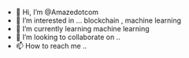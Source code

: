 - 👋 Hi, I’m @Amazedotcom
- 👀 I’m interested in ... blockchain , machine learning
- 🌱 I’m currently learning machine learning
- 💞️ I’m looking to collaborate on ..
- 📫 How to reach me ..


